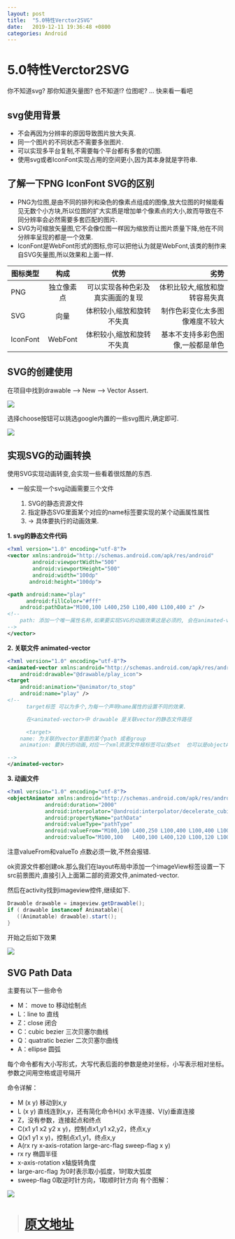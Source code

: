 ```yaml
---
layout: post
title:  "5.0特性Verctor2SVG"
date:   2019-12-11 19:36:48 +0800
categories: Android
---
```


# 5.0特性Verctor2SVG

你不知道svg? 那你知道矢量图? 也不知道!? 位图呢? … 快来看一看吧

## svg使用背景

* 不会再因为分辨率的原因导致图片放大失真.
* 同一个图片的不同状态不需要多张图片.
* 可以实现多平台复制,不需要每个平台都有多套的切图.
* 使用svg或者IconFont实现占用的空间更小,因为其本身就是字符串.

## 了解一下PNG IconFont SVG的区别

* PNG为位图,是由不同的排列和染色的像素点组成的图像,放大位图的时候能看见无数个小方块,所以位图的扩大实质是增加单个像素点的大小,故而导致在不同分辨率会必然需要多套匹配的图片.
* SVG为可缩放矢量图,它不会像位图一样因为缩放而让图片质量下降,他在不同分辨率呈现的都是一个效果.
* IconFont是WebFont形式的图标,你可以把他认为就是WebFont,该类的制作来自SVG矢量图,所以效果和上面一样.

|图标类型     |构成	    |优势	                        |劣势                          	|
|------------|:--------:|:-----------------------------:|------------------------------:|
|PNG	     |独立像素点	|可以实现各种色彩及真实画面的复现	|体积比较大,缩放和旋转容易失真    	|
|SVG	     |向量	    |体积较小,缩放和旋转不失真	        |制作色彩变化太多图像难度不较大   	|
|IconFont	 |WebFont	|体积较小,缩放和旋转不失真     	|基本不支持多彩色图像,一般都是单色	|


## SVG的创建使用
在项目中找到drawable –> New –> Vector Assert.

![](http://szysky.com/2016/05/19/5.0%E7%89%B9%E6%80%A7Verctor2SVG/1.png)


选择choose按钮可以挑选google内置的一些svg图片,确定即可.

![](http://szysky.com/2016/05/19/5.0%E7%89%B9%E6%80%A7Verctor2SVG/2.png)



## 实现SVG的动画转换

使用SVG实现动画转变,会实现一些看着很炫酷的东西.

* 一般实现一个svg动画需要三个文件

	1. <vector>SVG的静态资源文件
	2. <animated-vector> 指定静态SVG里面某个对应的name标签要实现的某个动画属性属性
	3. <set> -> <objectAnimator> 具体要执行的动画效果.

**1. svg的静态文件代码**

````xml
<?xml version="1.0" encoding="utf-8"?>
<vector xmlns:android="http://schemas.android.com/apk/res/android"
        android:viewportWidth="500"
        android:viewportHeight="500"
        android:width="100dp"
       android:height="100dp">

<path android:name="play"
      android:fillColor="#fff"
    android:pathData="M100,100 L400,250 L100,400 L100,400 z" />
<!--
    path: 添加一个唯一属性名称,如果要实现SVG的动画效果这是必须的, 会在animated-vector里面进行静态文件和动画的关联
-->
</vector>
````

**2. 关联文件 animated-vector**

````xml
<?xml version="1.0" encoding="utf-8"?>
<animated-vector xmlns:android="http://schemas.android.com/apk/res/android"
    android:drawable="@drawable/play_icon">
<target
    android:animation="@animator/to_stop"
    android:name="play" />
<!--
      target标签 可以为多个,为每一个声明name属性的设置不同的效果.

      在<animated-vector>中 drawable 是关联vector的静态文件路径

      <target>
    name: 为关联的vector里面的某个path 或者group
    animation: 要执行的动画,对应一个xml资源文件根标签可以使set  也可以是objectAnimator

-->
</animated-vector>
````

**3. 动画文件**

````xml
<?xml version="1.0" encoding="utf-8"?>
<objectAnimator xmlns:android="http://schemas.android.com/apk/res/android"
            android:duration="2000"
            android:interpolator="@android:interpolator/decelerate_cubic"
            android:propertyName="pathData"
            android:valueType="pathType"
            android:valueFrom="M100,100 L400,250 L100,400 L100,400 L100,400 z M100,400             L100,400 L100,400 L100,400   z M100,400 L100,400 L100,400 L100,400   z"
            android:valueTo="M100,100   L400,100 L400,120 L100,120 L100,100 z M100,200 L400,200 L400,220 L100,220   z M100,300 L400,300 L400,320 L100,320   z" />

````

注意valueFrom和valueTo 点数必须一致,不然会报错.

ok资源文件都创建ok.那么我们在layout布局中添加一个imageView标签设置一下src前景图片,直接引入上面第二部的资源文件,animated-vector.

然后在activity找到imageview控件,继续如下.

````java
Drawable drawable = imageview.getDrawable();
if ( drawable instanceof Animatable){
   ((Animatable) drawable).start();
}
````

开始之后如下效果

![](http://szysky.com/2016/05/19/5.0%E7%89%B9%E6%80%A7Verctor2SVG/3.gif)


## SVG Path Data
主要有以下一些命令

* M： move to 移动绘制点
* L：line to 直线
* Z：close 闭合
* C：cubic bezier 三次贝塞尔曲线
* Q：quatratic bezier 二次贝塞尔曲线
* A：ellipse 圆弧

每个命令都有大小写形式，大写代表后面的参数是绝对坐标，小写表示相对坐标。参数之间用空格或逗号隔开

命令详解：

- M (x y) 移动到x,y
- L (x y) 直线连到x,y，还有简化命令H(x) 水平连接、V(y)垂直连接
- Z，没有参数，连接起点和终点
- C(x1 y1 x2 y2 x y)，控制点x1,y1 x2,y2，终点x,y
- Q(x1 y1 x y)，控制点x1,y1，终点x,y
- A(rx ry x-axis-rotation large-arc-flag sweep-flag x y)
- rx ry 椭圆半径
- x-axis-rotation x轴旋转角度
- large-arc-flag 为0时表示取小弧度，1时取大弧度
- sweep-flag 0取逆时针方向，1取顺时针方向
有个图解：

![](http://szysky.com/2016/05/19/5.0%E7%89%B9%E6%80%A7Verctor2SVG/4.png)

> # [原文地址](http://szysky.com/2016/05/19/5.0%E7%89%B9%E6%80%A7Verctor2SVG) #